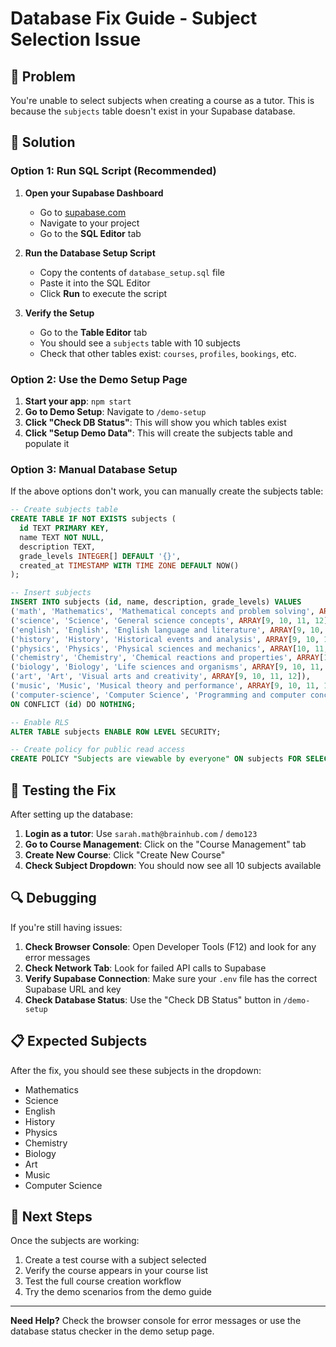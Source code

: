 # Database Fix Guide - Subject Selection Issue

## 🚨 Problem
You're unable to select subjects when creating a course as a tutor. This is because the `subjects` table doesn't exist in your Supabase database.

## 🔧 Solution

### Option 1: Run SQL Script (Recommended)

1. **Open your Supabase Dashboard**
   - Go to [supabase.com](https://supabase.com)
   - Navigate to your project
   - Go to the **SQL Editor** tab

2. **Run the Database Setup Script**
   - Copy the contents of `database_setup.sql` file
   - Paste it into the SQL Editor
   - Click **Run** to execute the script

3. **Verify the Setup**
   - Go to the **Table Editor** tab
   - You should see a `subjects` table with 10 subjects
   - Check that other tables exist: `courses`, `profiles`, `bookings`, etc.

### Option 2: Use the Demo Setup Page

1. **Start your app**: `npm start`
2. **Go to Demo Setup**: Navigate to `/demo-setup`
3. **Click "Check DB Status"**: This will show you which tables exist
4. **Click "Setup Demo Data"**: This will create the subjects table and populate it

### Option 3: Manual Database Setup

If the above options don't work, you can manually create the subjects table:

```sql
-- Create subjects table
CREATE TABLE IF NOT EXISTS subjects (
  id TEXT PRIMARY KEY,
  name TEXT NOT NULL,
  description TEXT,
  grade_levels INTEGER[] DEFAULT '{}',
  created_at TIMESTAMP WITH TIME ZONE DEFAULT NOW()
);

-- Insert subjects
INSERT INTO subjects (id, name, description, grade_levels) VALUES
('math', 'Mathematics', 'Mathematical concepts and problem solving', ARRAY[9, 10, 11, 12]),
('science', 'Science', 'General science concepts', ARRAY[9, 10, 11, 12]),
('english', 'English', 'English language and literature', ARRAY[9, 10, 11, 12]),
('history', 'History', 'Historical events and analysis', ARRAY[9, 10, 11, 12]),
('physics', 'Physics', 'Physical sciences and mechanics', ARRAY[10, 11, 12]),
('chemistry', 'Chemistry', 'Chemical reactions and properties', ARRAY[10, 11, 12]),
('biology', 'Biology', 'Life sciences and organisms', ARRAY[9, 10, 11, 12]),
('art', 'Art', 'Visual arts and creativity', ARRAY[9, 10, 11, 12]),
('music', 'Music', 'Musical theory and performance', ARRAY[9, 10, 11, 12]),
('computer-science', 'Computer Science', 'Programming and computer concepts', ARRAY[9, 10, 11, 12])
ON CONFLICT (id) DO NOTHING;

-- Enable RLS
ALTER TABLE subjects ENABLE ROW LEVEL SECURITY;

-- Create policy for public read access
CREATE POLICY "Subjects are viewable by everyone" ON subjects FOR SELECT USING (true);
```

## 🧪 Testing the Fix

After setting up the database:

1. **Login as a tutor**: Use `sarah.math@brainhub.com` / `demo123`
2. **Go to Course Management**: Click on the "Course Management" tab
3. **Create New Course**: Click "Create New Course"
4. **Check Subject Dropdown**: You should now see all 10 subjects available

## 🔍 Debugging

If you're still having issues:

1. **Check Browser Console**: Open Developer Tools (F12) and look for any error messages
2. **Check Network Tab**: Look for failed API calls to Supabase
3. **Verify Supabase Connection**: Make sure your `.env` file has the correct Supabase URL and key
4. **Check Database Status**: Use the "Check DB Status" button in `/demo-setup`

## 📋 Expected Subjects

After the fix, you should see these subjects in the dropdown:
- Mathematics
- Science
- English
- History
- Physics
- Chemistry
- Biology
- Art
- Music
- Computer Science

## 🎯 Next Steps

Once the subjects are working:
1. Create a test course with a subject selected
2. Verify the course appears in your course list
3. Test the full course creation workflow
4. Try the demo scenarios from the demo guide

---

**Need Help?** Check the browser console for error messages or use the database status checker in the demo setup page.
